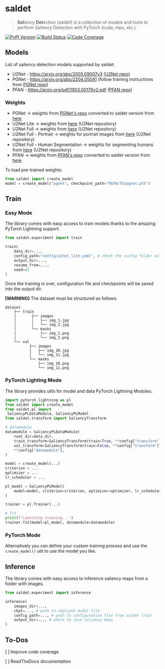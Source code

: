 # saldet
> **Sal**iency **Det**ection (*saldet*) is a collection of models and tools to perform Saliency Detection with PyTorch (cuda, mps, etc.).

[![PyPI Version](https://img.shields.io/pypi/v/saldet)](https://pypi.org/project/saldet/)
[![Build Status](https://github.com/riccardomusmeci/saldet/actions/workflows/build.yaml/badge.svg)](https://github.com/riccardomusmeci/saldet/actions/workflows/build.yaml)
[![Code Coverage](https://codecov.io/gh/riccardomusmeci/saldet/branch/main/graph/badge.svg)](https://codecov.io/gh/riccardomusmeci/saldet/)
<!-- [![Documentation Status](https://readthedocs.org/projects/saldet/badge/?version=latest)](https://saldet.readthedocs.io/en/latest/?badge=latest) -->


## **Models**
List of saliency detection models supported by saldet:
* U2Net - https://arxiv.org/abs/2005.09007v3 ([U2Net repo](https://github.com/xuebinqin/U-2-Net))
* PGNet - https://arxiv.org/abs/2204.05041 (follow training instructions from [PGNet repo](https://github.com/iCVTEAM/PGNet))
* PFAN - https://arxiv.org/pdf/1903.00179v2.pdf ([PFAN repo](https://github.com/sairajk/PyTorch-Pyramid-Feature-Attention-Network-for-Saliency-Detection))

### **Weights**
* PGNet -> weights from [PGNet's repo](https://github.com/iCVTEAM/PGNet) converted to saldet version from [here](https://drive.google.com/file/d/1gr0lWZoCIucrV5-Z_QV23tUNd8826EjN/view?usp=share_link)
* U2Net Lite -> weights from [here](https://drive.google.com/file/d/1rbSTGKAE-MTxBYHd-51l2hMOQPT_7EPy/view?usp=sharing) (U2Net repository)
* U2Net Full -> weights from [here](https://drive.google.com/file/d/1ao1ovG1Qtx4b7EoskHXmi2E9rp5CHLcZ/view?usp=sharing) (U2Net repository)
* U2Net Full - Portrait -> weights for portrait images from [here](https://drive.google.com/file/d/1IG3HdpcRiDoWNookbncQjeaPN28t90yW/view) (U2Net repository)
* U2Net Full - Human Segmentation -> weights for segmenting humans from [here](https://drive.google.com/file/d/1-Yg0cxgrNhHP-016FPdp902BR-kSsA4P/view) (U2Net repository)
* PFAN -> weights from [PFAN's repo](https://github.com/sairajk/PyTorch-Pyramid-Feature-Attention-Network-for-Saliency-Detection) converted to saldet version from [here](https://drive.google.com/file/d/1z6KdZh6arQOE6R30_AxNLvCOLe00dnez/view?usp=share_link)


To load pre-trained weights:
```python
from saldet import create_model
model = create_model("pgnet", checkpoint_path="PATH/TO/pgnet.pth")
```

## **Train**

### **Easy Mode**
The library comes with easy access to train models thanks to the amazing PyTorch Lightning support. 

```python
from saldet.experiment import train

train(
    data_dir=...,
    config_path="config/u2net_lite.yaml", # check the config folder with some configurations
    output_dir=...,
    resume_from=...,
    seed=42
)
```

Once the training is over, configuration file and checkpoints will be saved into the output dir.

**[WARNING]** The dataset must be structured as follows:
```
dataset
    ├── train                    
    |       ├── images          
    |       │   ├── img_1.jpg
    |       │   └── img_2.jpg                
    |       └── masks
    |           ├── img_1.png
    |           └── img_2.png   
    └── val
           ├── images          
           │   ├── img_10.jpg
           │   └── img_11.jpg                
           └── masks
               ├── img_10.png
               └── img_11.png   
```

### **PyTorch Lighting Mode**
The library provides utils for model and data PyTorch Lightning Modules.
```python
import pytorch_lightning as pl
from saldet import create_model
from saldet.pl import
 SaliencyPLDataModule, SaliencyPLModel
from saldet.transform import SaliencyTransform

# datamodule
datamodule = SaliencyPLDataModule(
    root_dir=data_dir,
    train_transform=SaliencyTransform(train=True, **config["transform"]),
    val_transform=SaliencyTransform(train=False, **config["transform"]),
    **config["datamodule"],
)

model = create_model(...)
criterion = ...
optimizer = ...
lr_scheduler = ...

pl_model = SaliencyPLModel(
    model=model, criterion=criterion, optimizer=optimizer, lr_scheduler=lr_scheduler
)

trainer = pl.Trainer(...)

# fit
print(f"Launching training...")
trainer.fit(model=pl_model, datamodule=datamodule)
```

### **PyTorch Mode**
Alternatively you can define your custom training process and use the ```create_model()``` util to use the model you like.


## **Inference**
The library comes with easy access to inference saliency maps from a folder with images.
```python
from saldet.experiment import inference

inference(
    images_dir=...,
    ckpt=..., # path to ckpt/pth model file
    config_path=..., # path to configuration file from saldet train
    output_dir=..., # where to save saliency maps
)
```

## **To-Dos**

[ ] Improve code coverage

[ ] ReadTheDocs documentation
